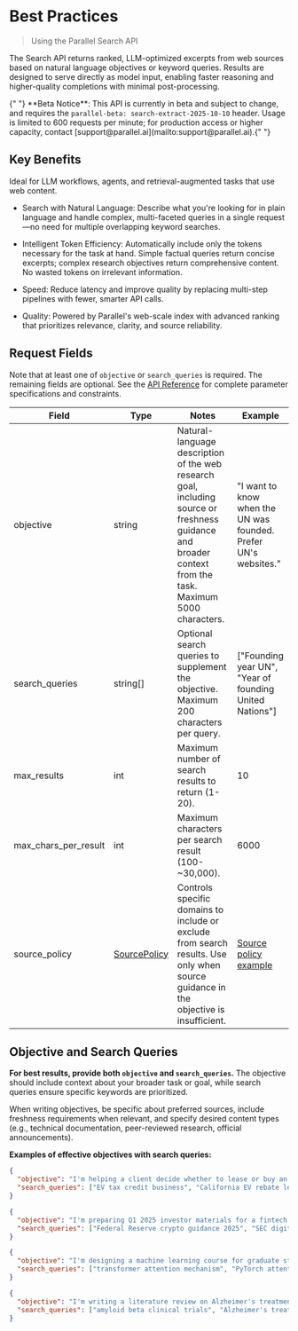 # Best Practices

> Using the Parallel Search API

The Search API returns ranked, LLM-optimized excerpts from web sources based on natural
language objectives or keyword queries. Results are designed to serve directly as model
input, enabling faster reasoning and higher-quality completions with minimal
post-processing.

<Note>
  {" "} **Beta Notice**: This API is currently in beta and subject to change, and
  requires the <code>parallel-beta: search-extract-2025-10-10</code> header. Usage is
  limited to 600 requests per minute; for production access or higher capacity, contact
  [support@parallel.ai](mailto:support@parallel.ai).{" "}
</Note>

## Key Benefits

Ideal for LLM workflows, agents, and retrieval-augmented tasks that use
web content.

* Search with Natural Language: Describe what you're looking for in plain language and
  handle complex, multi-faceted queries in a single request—no need for multiple
  overlapping keyword searches.

* Intelligent Token Efficiency: Automatically include only the tokens necessary for the
  task at hand. Simple factual queries return concise excerpts; complex research
  objectives return comprehensive content. No wasted tokens on irrelevant information.

* Speed: Reduce latency and improve quality by replacing multi-step pipelines with
  fewer, smarter API calls.

* Quality: Powered by Parallel's web-scale index with advanced ranking that prioritizes
  relevance, clarity, and source reliability.

## Request Fields

Note that at least one of `objective` or `search_queries` is required. The remaining
fields are optional. See the [API
Reference](https://docs.parallel.ai/api-reference/search-beta/search) for complete parameter
specifications and constraints.

| Field                   | Type                                     | Notes                                                                                                                                                     | Example                                                         |
| ----------------------- | ---------------------------------------- | --------------------------------------------------------------------------------------------------------------------------------------------------------- | --------------------------------------------------------------- |
| objective               | string                                   | Natural-language description of the web research goal, including source or freshness guidance and broader context from the task. Maximum 5000 characters. | "I want to know when the UN was founded. Prefer UN's websites." |
| search\_queries         | string\[]                                | Optional search queries to supplement the objective. Maximum 200 characters per query.                                                                    | \["Founding year UN", "Year of founding United Nations"]        |
| max\_results            | int                                      | Maximum number of search results to return (1-20).                                                                                                        | 10                                                              |
| max\_chars\_per\_result | int                                      | Maximum characters per search result (100-\~30,000).                                                                                                      | 6000                                                            |
| source\_policy          | [SourcePolicy](/resources/source-policy) | Controls specific domains to include or exclude from search results. Use only when source guidance in the objective is insufficient.                      | [Source policy example](/resources/source-policy#example)       |

## Objective and Search Queries

**For best results, provide both `objective` and `search_queries`.** The objective should include context about your broader task or goal, while search queries ensure specific keywords are prioritized.

When writing objectives, be specific about preferred sources, include freshness requirements when relevant, and specify desired content types (e.g., technical documentation, peer-reviewed research, official announcements).

**Examples of effective objectives with search queries:**

```json  theme={"system"}
{
  "objective": "I'm helping a client decide whether to lease or buy an EV for their small business in California. Find information about federal and state tax credits, rebates, and how they apply to business vehicle purchases vs leases.",
  "search_queries": ["EV tax credit business", "California EV rebate lease", "federal EV incentive purchase vs lease"]
}
```

```json  theme={"system"}
{
  "objective": "I'm preparing Q1 2025 investor materials for a fintech startup. Find recent announcements (past 3 months) from the Federal Reserve and SEC about digital asset regulations and banking partnerships with crypto firms.",
  "search_queries": ["Federal Reserve crypto guidance 2025", "SEC digital asset policy", "bank crypto partnership regulations"]
}
```

```json  theme={"system"}
{
  "objective": "I'm designing a machine learning course for graduate students. Find technical documentation and API guides that explain how transformer attention mechanisms work, preferably from official framework documentation like PyTorch or Hugging Face.",
  "search_queries": ["transformer attention mechanism", "PyTorch attention documentation", "Hugging Face transformer guide"]
}
```

```json  theme={"system"}
{
  "objective": "I'm writing a literature review on Alzheimer's treatments for a medical journal. Find peer-reviewed research papers and clinical trial results from the past 2 years on amyloid-beta targeted therapies.",
  "search_queries": ["amyloid beta clinical trials", "Alzheimer's treatment research 2023-2025", "monoclonal antibody AD trials"]
}
```

